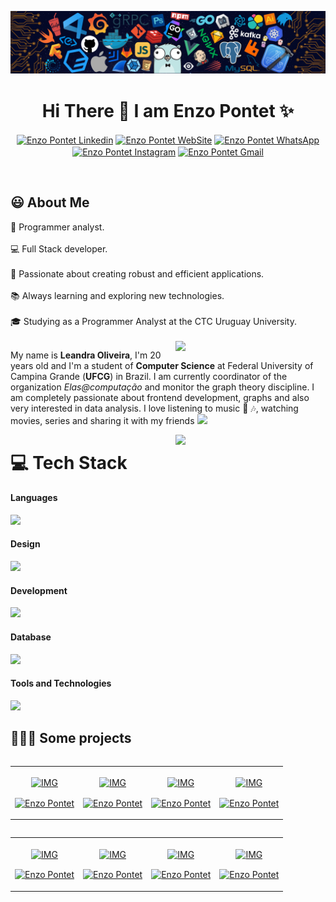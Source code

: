 <p align="center"><img src="https://raw.githubusercontent.com/KevinPatel04/KevinPatel04/master/header.png"></p>
<h1 align="center">Hi There 👋  I am Enzo Pontet ✨ </h1> 
<div align="center">


<a href="https://www.linkedin.com/in/enzo-pontet-4590b0242/" target="blank"><img align="center" src="https://img.shields.io/badge/LinkedIn-0077B5?style=for-the-badge&logo=linkedin&logoColor=white" alt="Enzo Pontet Linkedin"/></a>
<a href="https://portfolio-enzo-pontet.vercel.app/" target="blank"><img align="center" src="https://img.shields.io/badge/website-000000?style=for-the-badge&logo=About.me&logoColor=white" alt="Enzo Pontet WebSite"/></a>
<a href="https://api.whatsapp.com/send/?phone=%2B598099352627" target="blank"><img align="center" src="https://img.shields.io/badge/WhatsApp-25D366?style=for-the-badge&logo=whatsapp&logoColor=white" alt="Enzo Pontet  WhatsApp"  /></a>
<a href = "https://www.instagram.com/enzo.pontet/" target="blank"><img align="center" src="https://img.shields.io/badge/Instagram-E4405F?style=for-the-badge&logo=instagram&logoColor=white" alt="Enzo Pontet  Instagram"  /></a>
<a href = "mailto:enzopch2022@gmail.com" target="blank"><img align="center" src="https://img.shields.io/badge/Gmail-D14836?style=for-the-badge&logo=gmail&logoColor=white" alt="Enzo Pontet Gmail"  /></a>
  </div>
<br>
<h2>😃 About Me </h2>

<div>
  

<div align="left">
🌟 Programmer analyst.<br><br>
💻 Full Stack developer.<br><br>
🚀 Passionate about creating robust and efficient applications.<br><br>
📚 Always learning and exploring new technologies.<br><br>
🎓 Studying as a Programmer Analyst at the CTC Uruguay University.<br><br>

</div>
<img align="right" width="240" src="https://pa1.narvii.com/6580/8098c6e9207376889eeb0532d9f5a0723c4d73f5_hq.gif"/>
</div>









My name is **Leandra Oliveira**, I'm 20 years old and I'm a student of **Computer Science** at Federal University of Campina Grande (**UFCG**) in Brazil.
I am currently coordinator of the organization *Elas@computação* and monitor the graph theory discipline. I am completely passionate about frontend development, graphs and also very interested in data analysis. I love listening to music :heartbeat: :notes:, watching movies, series and sharing it with my friends <img height ="20" src= "https://camo.githubusercontent.com/6ba7b982e69849c28d40e15131d5557cd65455a6/68747470733a2f2f6d656469612e67697068792e636f6d2f6d656469612f4c6e516a7057614f4e386e68723231764e572f67697068792e676966" />

<img align= "right" width= "240" src= "https://pa1.narvii.com/6580/8098c6e9207376889eeb0532d9f5a0723c4d73f5_hq.gif"/>









# 💻 Tech Stack

#### Languages
<p align="left">
  
  <a href="https://skillicons.dev">
    <img src="https://skillicons.dev/icons?i=js,ts,java,py,cs,dart&perline=12" />
  </a>
</p>



#### Design
<p align="left">
  
  <a href="https://skillicons.dev">
    <img src="https://skillicons.dev/icons?i=html,css,bootstrap,tailwind,materialui,wordpress,&perline=12" />
  </a>
</p>



#### Development
<p align="left">
  
  <a href="https://skillicons.dev">
    <img src="https://skillicons.dev/icons?i=react,nextjs,vite,vue,nodejs,nestjs,express,redux,spring,fastapi,flutter,dotnet&perline=12" />
  </a>
</p>

#### Database
<p align="left">
  
  <a href="https://skillicons.dev">
    <img src="https://skillicons.dev/icons?i=postgres,mysql,sqlite,graphql,mongodb,firebase&perline=12" />
  </a>
</p>

#### Tools and Technologies
<p align="left">
  
  <a href="https://skillicons.dev">
    <img src="https://skillicons.dev/icons?i=git,github,vscode,visualstudio,idea,docker,postman,vercel,netlify,figma,stackoverflow,webpack,sequelize&perline=13" />
  </a>
</p>




<div id="proyectos">
<h2 >👨🏻‍💻 Some projects</h2>

<table align="left" >
<tr border="none">
  <td width="25%" align="center">
    <p align="center">
     <a href="https://github.com/ChamBearSito/CTCFruitFarm" title="Go to Code">
        <img align="center" width=100% src="https://portfolio-enzo-pontet.vercel.app/_next/image?url=%2F_next%2Fstatic%2Fmedia%2FproyectoCTC.2db4709d.png&w=1920&q=75"   alt="IMG" /></a>
      </p>
  <p aling="center">

  <a href="https://github.com/ChamBearSito/CTCFruitFarm" target="blank"><img align="center" src="https://img.shields.io/badge/GitHub-100000?style=for-the-badge&logo=github&logoColor=white" alt="Enzo Pontet" /></a>
    
  </p>       
</td>
 <td width="25%" align="center">
    <p align="center">
     <a href="https://github.com/ChamBearSito/CTCFruitFarm" title="Go to Code">
        <img align="center" width=100% src="https://portfolio-enzo-pontet.vercel.app/_next/image?url=%2F_next%2Fstatic%2Fmedia%2Fspringboot.2c87a8cf.png&w=1920&q=75"   alt="IMG" /></a>
      </p>
  <p aling="center">

  <a href="https://github.com/ChamBearSito/CTCFruitFarm" target="blank"><img align="center" src="https://img.shields.io/badge/GitHub-100000?style=for-the-badge&logo=github&logoColor=white" alt="Enzo Pontet" /></a>
    
  </p>       
</td>
  
  <td width="25%" align="center">
    <p align="center">
     <a href="https://github.com/EnzoP7/Task-Api-NEST-JS" title="Go to Code">
        <img align="center" width=100% src="https://portfolio-enzo-pontet.vercel.app/_next/image?url=%2F_next%2Fstatic%2Fmedia%2FNESTJSAPI.e3caa6ac.png&w=640&q=75"   alt="IMG" /></a>
      </p>
  <p aling="center">

  <a href="https://github.com/EnzoP7/Task-Api-NEST-JS" target="blank"><img align="center" src="https://img.shields.io/badge/GitHub-100000?style=for-the-badge&logo=github&logoColor=white" alt="Enzo Pontet" /></a>
    
  </p>       
</td>

 <td width="25%" align="center">
    <p align="center">
     <a href="https://github.com/ChamBearSito/ObCineSharp" title="Go to Code">
        <img align="center" width=100% src="https://portfolio-enzo-pontet.vercel.app/_next/image?url=%2F_next%2Fstatic%2Fmedia%2FCsharpMVC.20ba4555.png&w=640&q=75"   alt="IMG" /></a>
      </p>
  <p aling="center">

  <a href="https://github.com/ChamBearSito/ObCineSharp" target="blank"><img align="center" src="https://img.shields.io/badge/GitHub-100000?style=for-the-badge&logo=github&logoColor=white" alt="Enzo Pontet" /></a>
    
  </p>       
</td>
  
</tr>
</table>
  </div>
<br>
<div id="proyectos2">


<table align="left" >
<tr border="none">
  <td width="25%" align="center">
    <p align="center">
     <a href="https://github.com/EnzoP7/REST-Server-en-NODE" title="Go to Code">
        <img align="center" width=100% src="https://portfolio-enzo-pontet.vercel.app/_next/image?url=%2F_next%2Fstatic%2Fmedia%2Frestservernode.545fbd38.png&w=640&q=75"   alt="IMG" /></a>
      </p>
  <p aling="center">

  <a href="https://github.com/EnzoP7/REST-Server-en-NODE" target="blank"><img align="center" src="https://img.shields.io/badge/GitHub-100000?style=for-the-badge&logo=github&logoColor=white" alt="Enzo Pontet" /></a>
    
  </p>       
</td>
 <td width="25%" align="center">
    <p align="center">
     <a href="https://github.com/EnzoP7/URURENT" title="Go to Code">
        <img align="center" width=100% src="https://portfolio-enzo-pontet.vercel.app/_next/image?url=%2F_next%2Fstatic%2Fmedia%2FURURENT.20e486b4.png&w=640&q=75"   alt="IMG" /></a>
      </p>
  <p aling="center">

  <a href="https://github.com/EnzoP7/URURENT" target="blank"><img align="center" src="https://img.shields.io/badge/GitHub-100000?style=for-the-badge&logo=github&logoColor=white" alt="Enzo Pontet" /></a>
    
  </p>       
</td>
  
  <td width="25%" align="center">
    <p align="center">
     <a href="https://github.com/EnzoP7/ApiPythoonMongo" title="Go to Code">
        <img align="center" width=100% src="https://portfolio-enzo-pontet.vercel.app/_next/image?url=%2F_next%2Fstatic%2Fmedia%2FAPIMONGOPYTHON.6d325d4c.png&w=640&q=75"   alt="IMG" /></a>
      </p>
  <p aling="center">

  <a href="https://github.com/EnzoP7/ApiPythoonMongo" target="blank"><img align="center" src="https://img.shields.io/badge/GitHub-100000?style=for-the-badge&logo=github&logoColor=white" alt="Enzo Pontet" /></a>
    
  </p>       
</td>

 <td width="25%" align="center">
    <p align="center">
     <a href="https://github.com/EnzoP7/ObligatorioDDA" title="Go to Code">
        <img align="center" width=100% src="https://portfolio-enzo-pontet.vercel.app/_next/image?url=%2F_next%2Fstatic%2Fmedia%2FJAVAAJEDREZ.bc3e1655.png&w=1920&q=75"   alt="IMG" /></a>
      </p>
  <p aling="center">

  <a href="https://github.com/EnzoP7/ObligatorioDDA" target="blank"><img align="center" src="https://img.shields.io/badge/GitHub-100000?style=for-the-badge&logo=github&logoColor=white" alt="Enzo Pontet" /></a>
    
  </p>       
</td>
  
</tr>
</table>
  </div>



<br><br>
<br>
<br><br><br>
<br><br>
